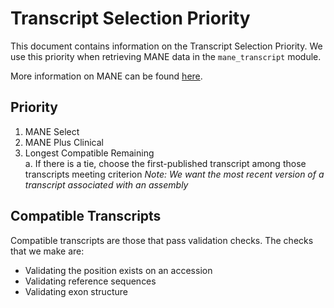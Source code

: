 # Transcript Selection Priority

This document contains information on the Transcript Selection Priority. We use this priority when retrieving MANE data in the `mane_transcript` module.

More information on MANE can be found [here](https://www.ncbi.nlm.nih.gov/refseq/MANE/).

## Priority

1. MANE Select
2. MANE Plus Clinical
3. Longest Compatible Remaining\
   a. If there is a tie, choose the first-published transcript among those transcripts meeting criterion
   _Note: We want the most recent version of a transcript associated with an assembly_

## Compatible Transcripts

Compatible transcripts are those that pass validation checks. The checks that we make are:

   - Validating the position exists on an accession
   - Validating reference sequences
   - Validating exon structure
